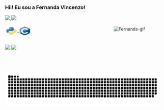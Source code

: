 ### Hii! Eu sou a Fernanda Vincenzo!

 <div>
  <a href="https://github.com/fernandavincenzo">
  <img height="160em" src="https://github-readme-stats.vercel.app/api?username=fernandavincenzo&show_icons=true&theme=dark&include_all_commits=true&count_private=true"/>
  <img height="120em" src="https://github-readme-stats.vercel.app/api/top-langs/?username=fernandavincenzo&layout=compact&langs_count=7&theme=dark"/>
 <div>
 <div style="display: inline_block"><br>
  <img align="center" alt="Rafa-Python" height="30" width="40" src="https://raw.githubusercontent.com/devicons/devicon/master/icons/python/python-original.svg">
  <img align="center" alt="Rafa-C" height="30" width="40" src="https://raw.githubusercontent.com/devicons/devicon/master/icons/c/c-original.svg">
  <img align="right" alt="Fernanda-gif" src="https://i.picasion.com/pic91/50045974506ab90599533d1a4c914dea.gif" width="150" height="150" border="0" alt="https://picasion.com/" /></a><br /><a href="https://picasion.com/"></a>
</div>
   
##
   
 <div> 
  <a href="https://instagram.com/nandatezz" target="_blank"><img src="https://img.shields.io/badge/-Instagram-%23E4405F?style=for-the-badge&logo=instagram&logoColor=white" target="_blank"></a>
  <a href = "mailto:fernanda.vincenzo165@gmail.com"><img src="https://img.shields.io/badge/-Gmail-%23333?style=for-the-badge&logo=gmail&logoColor=red" target="_blank"></a>

 
  ![Snake animation](https://github.com/fernandavincenzo/fernandavincenzo/blob/output/github-contribution-grid-snake.svg)
 
</div>
